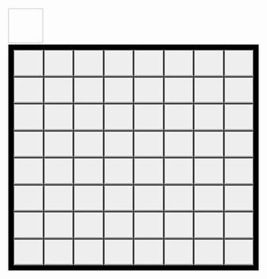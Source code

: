 <head>
<style>
.grid-container {
  display: grid;
  grid-template-columns: auto auto auto auto auto auto auto auto;
  background-color: #000;
  padding: 10px;
}
.grid-item {
  background-color: rgba(255, 255, 255, 0.8);
  border: 1px solid rgba(0, 0, 0, 0.8);
  font-size: 30px;
  text-align: center;
}
</style>
</head>
<body>
<p id=info></p>
<br>
<img id="handCard1" width="70" height="70">
<div class="grid-container">
  <div class="grid-item">
    <button type="button" onclick="put(2,2)">
      <img id="r2c2" src="assets/empty-pawn.jpg">
      </button>
  </div>
  <div class="grid-item">
    <button type="button" onclick="put(2,3)">
      <img id="r2c3" src="assets/empty-pawn.jpg">
      </button>
  </div>
  <div class="grid-item">
    <button type="button" onclick="put(2,4)">
      <img id="r2c4" src="assets/empty-pawn.jpg">
      </button>
  </div>
  <div class="grid-item">
    <button type="button" onclick="put(2,5)">
      <img id="r2c5" src="assets/empty-pawn.jpg">
      </button>
  </div>
  <div class="grid-item">
    <button type="button" onclick="put(2,6)">
      <img id="r2c6" src="assets/empty-pawn.jpg">
      </button>
  </div>
  <div class="grid-item">
    <button type="button" onclick="put(2,7)">
      <img id="r2c7" src="assets/empty-pawn.jpg">
      </button>
  </div>
  <div class="grid-item">
    <button type="button" onclick="put(2,8)">
      <img id="r2c8" src="assets/empty-pawn.jpg">
      </button>
  </div>
  <div class="grid-item">
    <button type="button" onclick="put(2,9)">
      <img id="r2c9" src="assets/empty-pawn.jpg">
      </button>
  </div>
    <div class="grid-item">
    <button type="button" onclick="put(3,2)">
      <img id="r3c2" src="assets/empty-pawn.jpg">
      </button>
  </div>
  <div class="grid-item">
    <button type="button" onclick="put(3,3)">
      <img id="r3c3" src="assets/empty-pawn.jpg">
      </button>
  </div>
  <div class="grid-item">
    <button type="button" onclick="put(3,4)">
      <img id="r3c4" src="assets/empty-pawn.jpg">
      </button>
  </div>
  <div class="grid-item">
    <button type="button" onclick="put(3,5)">
      <img id="r3c5" src="assets/empty-pawn.jpg">
      </button>
  </div>
  <div class="grid-item">
    <button type="button" onclick="put(3,6)">
      <img id="r3c6" src="assets/empty-pawn.jpg">
      </button>
  </div>
  <div class="grid-item">
    <button type="button" onclick="put(3,7)">
      <img id="r3c7" src="assets/empty-pawn.jpg">
      </button>
  </div>
  <div class="grid-item">
    <button type="button" onclick="put(3,8)">
      <img id="r3c8" src="assets/empty-pawn.jpg">
      </button>
  </div>
  <div class="grid-item">
    <button type="button" onclick="put(3,9)">
      <img id="r3c9" src="assets/empty-pawn.jpg">
      </button>
  </div>
    <div class="grid-item">
    <button type="button" onclick="put(4,2)">
      <img id="r4c2" src="assets/empty-pawn.jpg">
      </button>
  </div>
  <div class="grid-item">
    <button type="button" onclick="put(4,3)">
      <img id="r4c3" src="assets/empty-pawn.jpg">
      </button>
  </div>
  <div class="grid-item">
    <button type="button" onclick="put(4,4)">
      <img id="r4c4" src="assets/empty-pawn.jpg">
      </button>
  </div>
  <div class="grid-item">
    <button type="button" onclick="put(4,5)">
      <img id="r4c5" src="assets/empty-pawn.jpg">
      </button>
  </div>
  <div class="grid-item">
    <button type="button" onclick="put(4,6)">
      <img id="r4c6" src="assets/empty-pawn.jpg">
      </button>
  </div>
  <div class="grid-item">
    <button type="button" onclick="put(4,7)">
      <img id="r4c7" src="assets/empty-pawn.jpg">
      </button>
  </div>
  <div class="grid-item">
    <button type="button" onclick="put(4,8)">
      <img id="r4c8" src="assets/empty-pawn.jpg">
      </button>
  </div>
  <div class="grid-item">
    <button type="button" onclick="put(4,9)">
      <img id="r4c9" src="assets/empty-pawn.jpg">
      </button>
  </div>
    <div class="grid-item">
    <button type="button" onclick="put(5,2)">
      <img id="r5c2" src="assets/empty-pawn.jpg">
      </button>
  </div>
  <div class="grid-item">
    <button type="button" onclick="put(5,3)">
      <img id="r5c3" src="assets/empty-pawn.jpg">
      </button>
  </div>
  <div class="grid-item">
    <button type="button" onclick="put(5,4)">
      <img id="r5c4" src="assets/empty-pawn.jpg">
      </button>
  </div>
  <div class="grid-item">
    <button type="button" onclick="put(5,5)">
      <img id="r5c5" src="assets/empty-pawn.jpg">
      </button>
  </div>
  <div class="grid-item">
    <button type="button" onclick="put(5,6)">
      <img id="r5c6" src="assets/empty-pawn.jpg">
      </button>
  </div>
  <div class="grid-item">
    <button type="button" onclick="put(5,7)">
      <img id="r5c7" src="assets/empty-pawn.jpg">
      </button>
  </div>
  <div class="grid-item">
    <button type="button" onclick="put(5,8)">
      <img id="r5c8" src="assets/empty-pawn.jpg">
      </button>
  </div>
  <div class="grid-item">
    <button type="button" onclick="put(5,9)">
      <img id="r5c9" src="assets/empty-pawn.jpg">
      </button>
  </div>
    <div class="grid-item">
    <button type="button" onclick="put(6,2)">
      <img id="r6c2" src="assets/empty-pawn.jpg">
      </button>
  </div>
  <div class="grid-item">
    <button type="button" onclick="put(6,3)">
      <img id="r6c3" src="assets/empty-pawn.jpg">
      </button>
  </div>
  <div class="grid-item">
    <button type="button" onclick="put(6,4)">
      <img id="r6c4" src="assets/empty-pawn.jpg">
      </button>
  </div>
  <div class="grid-item">
    <button type="button" onclick="put(6,5)">
      <img id="r6c5" src="assets/empty-pawn.jpg">
      </button>
  </div>
  <div class="grid-item">
    <button type="button" onclick="put(6,6)">
      <img id="r6c6" src="assets/empty-pawn.jpg">
      </button>
  </div>
  <div class="grid-item">
    <button type="button" onclick="put(6,7)">
      <img id="r6c7" src="assets/empty-pawn.jpg">
      </button>
  </div>
  <div class="grid-item">
    <button type="button" onclick="put(6,8)">
      <img id="r6c8" src="assets/empty-pawn.jpg">
      </button>
  </div>
  <div class="grid-item">
    <button type="button" onclick="put(6,9)">
      <img id="r6c9" src="assets/empty-pawn.jpg">
      </button>
  </div>
    <div class="grid-item">
    <button type="button" onclick="put(7,2)">
      <img id="r7c2" src="assets/empty-pawn.jpg">
      </button>
  </div>
  <div class="grid-item">
    <button type="button" onclick="put(7,3)">
      <img id="r7c3" src="assets/empty-pawn.jpg">
      </button>
  </div>
  <div class="grid-item">
    <button type="button" onclick="put(7,4)">
      <img id="r7c4" src="assets/empty-pawn.jpg">
      </button>
  </div>
  <div class="grid-item">
    <button type="button" onclick="put(7,5)">
      <img id="r7c5" src="assets/empty-pawn.jpg">
      </button>
  </div>
  <div class="grid-item">
    <button type="button" onclick="put(7,6)">
      <img id="r7c6" src="assets/empty-pawn.jpg">
      </button>
  </div>
  <div class="grid-item">
    <button type="button" onclick="put(7,7)">
      <img id="r7c7" src="assets/empty-pawn.jpg">
      </button>
  </div>
  <div class="grid-item">
    <button type="button" onclick="put(7,8)">
      <img id="r7c8" src="assets/empty-pawn.jpg">
      </button>
  </div>
  <div class="grid-item">
    <button type="button" onclick="put(7,9)">
      <img id="r7c9" src="assets/empty-pawn.jpg">
      </button>
  </div>
    <div class="grid-item">
    <button type="button" onclick="put(8,2)">
      <img id="r8c2" src="assets/empty-pawn.jpg">
      </button>
  </div>
  <div class="grid-item">
    <button type="button" onclick="put(8,3)">
      <img id="r8c3" src="assets/empty-pawn.jpg">
      </button>
  </div>
  <div class="grid-item">
    <button type="button" onclick="put(8,4)">
      <img id="r8c4" src="assets/empty-pawn.jpg">
      </button>
  </div>
  <div class="grid-item">
    <button type="button" onclick="put(8,5)">
      <img id="r8c5" src="assets/empty-pawn.jpg">
      </button>
  </div>
  <div class="grid-item">
    <button type="button" onclick="put(8,6)">
      <img id="r8c6" src="assets/empty-pawn.jpg">
      </button>
  </div>
  <div class="grid-item">
    <button type="button" onclick="put(8,7)">
      <img id="r8c7" src="assets/empty-pawn.jpg">
      </button>
  </div>
  <div class="grid-item">
    <button type="button" onclick="put(8,8)">
      <img id="r8c8" src="assets/empty-pawn.jpg">
      </button>
  </div>
  <div class="grid-item">
    <button type="button" onclick="put(8,9)">
      <img id="r8c9" src="assets/empty-pawn.jpg">
      </button>
  </div>
    <div class="grid-item">
    <button type="button" onclick="put(9,2)">
      <img id="r9c2" src="assets/empty-pawn.jpg">
      </button>
  </div>
  <div class="grid-item">
    <button type="button" onclick="put(9,3)">
      <img id="r9c3" src="assets/empty-pawn.jpg">
      </button>
  </div>
  <div class="grid-item">
    <button type="button" onclick="put(9,4)">
      <img id="r9c4" src="assets/empty-pawn.jpg">
      </button>
  </div>
  <div class="grid-item">
    <button type="button" onclick="put(9,5)">
      <img id="r9c5" src="assets/empty-pawn.jpg">
      </button>
  </div>
  <div class="grid-item">
    <button type="button" onclick="put(9,6)">
      <img id="r9c6" src="assets/empty-pawn.jpg">
      </button>
  </div>
  <div class="grid-item">
    <button type="button" onclick="put(9,7)">
      <img id="r9c7" src="assets/empty-pawn.jpg">
      </button>
  </div>
  <div class="grid-item">
    <button type="button" onclick="put(9,8)">
      <img id="r9c8" src="assets/empty-pawn.jpg">
      </button>
  </div>
  <div class="grid-item">
    <button type="button" onclick="put(9,9)">
      <img id="r9c9" src="assets/empty-pawn.jpg">
      </button>
  </div>
</div>
<script>
  var waitFlag = false;
  var points = 0;
  document.getElementById("info").innerHTML = "Carte rimanenti: 30 - Punteggio: 0";
  var deck = [
    "big-circolar-attack","big-circolar-attack","big-circolar-attack","big-circolar-attack","big-circolar-attack","big-circolar-attack",
    "circolar-attack","circolar-attack","circolar-attack","circolar-attack","circolar-attack","circolar-attack",
    "circolar-attack","circolar-attack","circolar-attack","circolar-attack","circolar-attack","circolar-attack",
    "circolar-attack","circolar-attack","circolar-attack","circolar-attack","circolar-attack","circolar-attack",
    "circolar-attack","circolar-attack","circolar-attack","circolar-attack","circolar-attack","circolar-attack"
  ]
  deck = shuffle(deck);
  var currentCard = deck.pop()
  document.getElementById("handCard1").src = "assets/" + currentCard + ".jpg";
  var freeBoxes = [
    [2,2],[2,3],[2,4],[2,5],[2,6],[2,7],[2,8],[2,9],[3,2],[3,3],[3,4],[3,5],[3,6],[3,7],[3,8],[3,9],
    [4,2],[4,3],[4,4],[4,5],[4,6],[4,7],[4,8],[4,9],[5,2],[5,3],[5,4],[5,5],[5,6],[5,7],[5,8],[5,9],
    [6,2],[6,3],[6,4],[6,5],[6,6],[6,7],[6,8],[6,9],[7,2],[7,3],[7,4],[7,5],[7,6],[7,7],[7,8],[7,9],
    [8,2],[8,3],[8,4],[8,5],[8,6],[8,7],[8,8],[8,9],[9,2],[9,3],[9,4],[9,5],[9,6],[9,7],[9,8],[9,9]
  ];
  freeBoxes = shuffle(freeBoxes);
  var grid = [
  ["sentinel","sentinel","sentinel","sentinel","sentinel","sentinel","sentinel","sentinel","sentinel","sentinel","sentinel","sentinel"],
  ["sentinel","sentinel","sentinel","sentinel","sentinel","sentinel","sentinel","sentinel","sentinel","sentinel","sentinel","sentinel"],
  ["sentinel","sentinel","empty-pawn","empty-pawn","empty-pawn","empty-pawn","empty-pawn","empty-pawn","empty-pawn","empty-pawn","sentinel","sentinel"],
  ["sentinel","sentinel","empty-pawn","empty-pawn","empty-pawn","empty-pawn","empty-pawn","empty-pawn","empty-pawn","empty-pawn","sentinel","sentinel"],
  ["sentinel","sentinel","empty-pawn","empty-pawn","empty-pawn","empty-pawn","empty-pawn","empty-pawn","empty-pawn","empty-pawn","sentinel","sentinel"],
  ["sentinel","sentinel","empty-pawn","empty-pawn","empty-pawn","empty-pawn","empty-pawn","empty-pawn","empty-pawn","empty-pawn","sentinel","sentinel"],
  ["sentinel","sentinel","empty-pawn","empty-pawn","empty-pawn","empty-pawn","empty-pawn","empty-pawn","empty-pawn","empty-pawn","sentinel","sentinel"],
  ["sentinel","sentinel","empty-pawn","empty-pawn","empty-pawn","empty-pawn","empty-pawn","empty-pawn","empty-pawn","empty-pawn","sentinel","sentinel"],
  ["sentinel","sentinel","empty-pawn","empty-pawn","empty-pawn","empty-pawn","empty-pawn","empty-pawn","empty-pawn","empty-pawn","sentinel","sentinel"],
  ["sentinel","sentinel","empty-pawn","empty-pawn","empty-pawn","empty-pawn","empty-pawn","empty-pawn","empty-pawn","empty-pawn","sentinel","sentinel"],
  ["sentinel","sentinel","sentinel","sentinel","sentinel","sentinel","sentinel","sentinel","sentinel","sentinel","sentinel","sentinel"],
  ["sentinel","sentinel","sentinel","sentinel","sentinel","sentinel","sentinel","sentinel","sentinel","sentinel","sentinel","sentinel"],
  ];
  enemySpawn();
  async function put(row, column) {
    if(grid[row][column]=="empty-pawn" && waitFlag==false) {
      waitFlag = true;
      grid[row][column] = "red-pawn";
      markBox(row, column);
      document.getElementById("r"+row+"c"+column).src = "assets/red-pawn.jpg";
      if(currentCard=="circolar-attack") {
        circolarAttack(row, column, 1);
      }
      if(currentCard=="big-circolar-attack") {
        circolarAttack(row, column, 2);
      }
      if(deck.length==0) {
        document.getElementById("info").innerHTML = "Fine del gioco. Punteggio totale: " + points;
        document.getElementById("handCard1").src = "assets/empty-pawn.jpg";
      }
      else {
        enemySpawn();
        currentCard = deck.pop();
        document.getElementById("handCard1").src = "assets/" + currentCard + ".jpg";
        waitFlag = false;
      }
    }
  }
  async function circolarAttack(row, column, radius) {
    for(var i=row-radius; i<=row+radius; i++) {
      for(var j=column-radius; j<=column+radius; j++) {
        if(!(i==row && j==column) && grid[i][j]!="sentinel") {
          if(grid[i][j]=="dark-pawn") {
            unmarkBox(i,j);
            points++;
          }
          if(grid[i][j]=="red-pawn") {
            unmarkBox(i,j);
            points--;
          }
          grid[i][j] = "fire-pawn";
          document.getElementById("r"+i+"c"+j).src = "assets/fire-pawn.jpg";
          document.getElementById("info").innerHTML = "Carte rimanenti: " + deck.length + " - Punteggio: " + points;
        }
      }
    }
    await new Promise(r => setTimeout(r, 500));
    for(var i=row-radius; i<=row+radius; i++) {
      for(var j=column-radius; j<=column+radius; j++) {
        if(!(i==row && j==column) && grid[i][j]!="sentinel"){
          grid[i][j] = "empty-pawn";
          document.getElementById("r"+i+"c"+j).src = "assets/empty-pawn.jpg";
        }
      }
    }
  }
  function enemySpawn() {  //generate up to 3 new enemies in random positions
    var target;
    var row;
    var column;
    for(var i=0; i<3; i++) {
      target = freeBoxes.pop();
      row = target[0];
      column = target[1]
      grid[row][column] = "dark-pawn";
      markBox(row, column);
      document.getElementById("r"+row+"c"+column).src = "assets/dark-pawn.jpg";
    }
  }
  function markBox(row, column){
    for(var i=0; i<freeBoxes.length; i++) {
      if(freeBoxes[i][0]==row && freeBoxes[i][1]==column) {
        freeBoxes.splice(i, 1);
      }
    }
  }
  function unmarkBox(row, column){
    freeBoxes.push([row,column]);
    freeBoxes = shuffle(freeBoxes);
  }
  function getRandomInt(min, max) {
    min = Math.ceil(min);
    max = Math.floor(max);
    return Math.floor(Math.random() * (max - min + 1)) + min;
  }
  function shuffle(array) {
    var currentIndex = array.length, temporaryValue, randomIndex;
    while (0 !== currentIndex) {
      randomIndex = Math.floor(Math.random() * currentIndex);
      currentIndex -= 1;
      temporaryValue = array[currentIndex];
      array[currentIndex] = array[randomIndex];
      array[randomIndex] = temporaryValue;
    }
    return array;
  }
</script>
</body>
